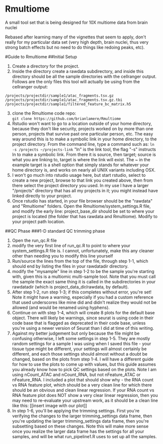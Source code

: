 # Rmultiome
A small tool set that is being designed for 10X multiome data from brain nuclei

Rebased after learning many of the vignettes that seem to apply, don't really
for my particular data set (very high depth, brain nuclei, thus very strong 
batch effects but no need to do things like redoing peaks, etc).

#Guide to Rmultiome
##Initial Setup
1. Create a directory for the project.
2. Inside the directory create a rawdata subdirectory, and inside this directory should be all the sample directories with the cellranger output. Follows are the only files this tool will actually be using from the cellranger output:
```
/projects/projectdir/sample1/atac_fragments.tsv.gz
/projects/projectdir/sample1/atac_fragments.tsv.gz.tbi
/projects/projectdir/sample1/filtered_feature_bc_matrix.h5
```
3. clone the Rmultiome code repo:  
`git clone https://github.com/brianlamere/Rmultiome`
4. Rstudio won't want to go to a location outside of your home directory, because they don't like security, projects worked on by more than one person, projects that survive past one particular person, etc.  The easy way around this is to make a symbolic link in your home directory, to the project directory.  From the command line, type a command such as:
`ln -s /projects ~/projects-link`
"ln" is the link tool, the flag "-s" instructs ln to make a symbolic link.  From there it is source, then target; source is what you are linking to, target is where the link will exist.  The ~ in the example target is a shell option that simply stands for whatever your home directory is, and works on nearly all UNIX variants including OSX.
5. I won't go much into rstudio usage here, but start rstudio, select to create a new project, browse to that link you created above, then from there select the project directory you used.  In my use I have a larger "/projects" directory that has all my projects in it; you might instead have linked directly to your project.
6. Once rstudio has started, in your file browser should be the "rawdata" and "Rmultiome" folders.  Open the Rmultiome/system_settings.R file, and modify the early line:  project_base_dir should be set to where your project is located (the folder that has rawdata and Rmultiome).  Modify to your project path location.

##QC Phase
###1-D standard QC trimming phase
1. Open the run_qc.R file
2. modify the very first line of run_qc.R to point to where your system_settings.R file is.  I cannot, unfortunately, make this any cleaner other than needing you to modify this line yourself
3. Run/source the lines from the top of the file, through step 1-1, which should end by listing the files in your rawdatadir directory.
3. modify the "mysample" line in step 1-2 to be the sample you're starting with, given this is a multiomic multi-sample tool.  Note that you must call the sample the exact same thing it is called in the subdirectories in your rawdatadir (which is project_data_dir/rawdata, by default).
4.  After step 1-2, run step 1-3; if this completes without error, you're set!  Note it might have a warning, especially if you had a custom reference that used underscores like mine did and didn't realize they would not be allowed (and would be renamed using hyphens).
5.  Continue on with step 1-4, which will create 8 plots for the default base object.  There will likely be warnings, since seurat is using code in their code base that is flagged as deprecated in their code base, unless you're using a newer version of Seurat than I did at time of this writing.
6.  Against my better judgement but only because the file might be confusing otherwise, I left some settings in step 1-5.  They are mostly random settings for a sample I was using when I saved this file - your tissue type might be different, your settings will almost certainly be different, and each those settings should almost without a doubt be changed, based on the plots from step 1-4.  I will have a different guide for how to use the plots to come up with values, but this guide assumes you already know how to pick QC settings based on the plots. Note I am using nCount_ATAC and nCount_RNA, but not nFeature_ATAC or nFeature_RNA.  I included a plot that should show why - the RNA count vs RNA feature plot, which should be a very clean line for which there should be an obvious and clean linear regression.  If your RNA count vs RNA feature plot does NOT show a very clear linear regression, then you may need to re-evaluate your upstream work, as it should be a clean line like this:  [[insert image with our plot]]
7.  In step 1-6, you'll be applying the trimming settings.  First you're verifying the changes to the larger trimming_settings data frame, then you're updating the larger trimming_settings data frame, then you're subsetting based on these changes.  Note this will make more sense once you realize the larger data frame has the settings for all your samples, and will be what run_pipeline1.R uses to set up all the samples.



